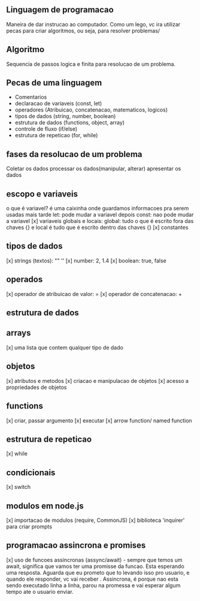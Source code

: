 ## Linguagem de programacao
Maneira de dar instrucao ao computador. Como um lego, vc ira utilizar pecas para criar algoritmos, ou seja, para resolver problemas/

## Algoritmo
Sequencia de passos logica e finita para resolucao de um problema.

## Pecas de uma linguagem
- Comentarios
- declaracao de variaveis (const, let)
- operadores (Atribuicao, concatenacao, matematicos, logicos)
- tipos de dados (string, number, boolean) 
- estrutura de dados (functions, object, array)
- controle de fluxo (if/else)
- estrutura de repeticao (for, while)

## fases da resolucao de um problema
Coletar os dados
processar os dados(manipular, alterar)
apresentar os dados

## escopo e variaveis
o que é variavel? é uma caixinha onde guardamos informacoes pra serem usadas mais tarde
let: pode mudar a variavel depois
const: nao pode mudar a variavel
[x] variaveis globais e locais: global: tudo o que é escrito fora das chaves {} e local é tudo que é escrito dentro das chaves {}
[x] constantes

## tipos de dados
[x] strings (textos): "" '' 
[x] number: 2, 1.4
[x] boolean: true, false

## operados
[x] operador de atribuicao de valor: =
[x] operador de concatenacao: +

## estrutura de dados

## arrays
[x] uma lista que contem qualquer tipo de dado

## objetos
[x] atributos e metodos
[x] criacao e manipulacao de objetos
[x] acesso a propriedades de objetos

## functions
[x] criar, passar argumento
[x] executar
[x] arrow function/ named function

## estrutura de repeticao
[x] while

## condicionais
[x] switch

## modulos em node.js
[x] importacao de modulos (require, CommonJS)
[x] biblioteca 'inquirer' para criar prompts

## programacao assincrona e promises
[x] uso de funcoes assincronas (assync/await) - sempre que temos um await, significa que vamos ter uma promisse da funcao. Esta esperando uma resposta. Aguarda que eu prometo que to levando isso pro usuario, e quando ele responder, vc vai receber .
Assincrona, é porque nao esta sendo executado linha a linha, parou na promessa e vai esperar algum tempo ate o usuario enviar.
